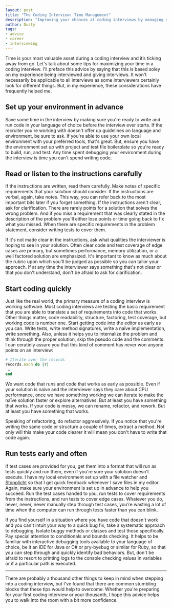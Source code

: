 ```yaml
---
layout: post
title: "The Coding Interview: Time Management"
description: "Improving your chances at coding interviews by managing your time."
author: Dusty
tags:
- advice
- career
- interviewing
---
```


Time is your most valuable asset during a coding interview and it’s ticking away from go. Let's talk about some
tips for maximizing your time in a coding interview. I'll preface this advice by saying that this is based soley on
my experience being interviewed and giving interviews. It won't necessarily be applicable to all interviews as some
interviewers certainly look for different things. But, in my experience, these considerations have frequently
helped me.

## Set up your environment in advance
Save some time in the interview by making sure you're ready to write and run code in your language of choice before the
interview ever starts. If the recruiter you're working with doesn't offer up guidelines on language and environment, be
sure to ask. If you're able to use your own local environment with your preferred tools, that's great. But, ensure you
have the environment set up with project and test file boilerplate so you're ready to build, run, and test. Any time
spent debugging your environment during the interview is time you can't spend writing code.

## Read or listen to the instructions carefully
If the instructions are written, read them carefully. Make notes of specific requirements that your solution should
consider. If the instructions are verbal, again, take notes. This way, you can refer back to the most important bits
later if you forget something. If the instructions aren't clear, ask for clarification. There are rarely points for
a solution that solves the wrong problem. And if you miss a requirement that was clearly stated in the description
of the problem you'll either lose points or time going back to fix what you missed. When there are specific
requirements in the problem statement, consider writing tests to cover them.

If it's not made clear in the instructions, ask what qualities the interviewer is hoping to see in your solution.
Often clear code and test coverage of edge cases are primary, but sometimes performance, memory utilization, or a well
factored solution are emphasized. It's important to know as much about the rubric upon which you'll be judged as
possible so you can tailor your approach. If at any time the interviewer says something that's not clear or that you
don't understand, don't be afraid to ask for clarification.

## Start coding quickly
Just like the real world, the primary measure of a coding interview is working software. Most coding interviews are
testing the basic requirement that you are able to translate a set of requirements into code that works. Other things
matter, code readability, structure, factoring, test coverage, but working code is number one. Start getting code into
the editor as early as you can. Write tests, write method signatures, write a naïve implementation, write something.
Also, unless it helps you to internalize the problem and think through the proper solution, skip the pseudo code and
the comments. I can ceratinly assure you that this kind of comment has never won anyone points on an interview:

```ruby
# Iterate over the records
records.each do |r|
 …
end
```

We want code that runs and code that works as early as possible. Even if your solution is naïve and the interviewer
says they care about CPU performance, once we have something working we can iterate to make the naïve solution
faster or explore alternatives. But at least you have something that works. If your code is messy, we can rename,
refactor, and rework. But at least you have something that works. 

Speaking of refactoring, do refactor aggressively. If you notice that you're writing the same code or structure a
couple of times, extract a method. Not only will this make your code clearer it will mean you don't have to write
that code again. 

## Run tests early and often
If test cases are provided for you, get them into a format that will run as tests quickly and run them, even if
you're sure your solution doesn't execute. I have my local environment set up with a file watcher and 
[Stopplicht](/2014/07/12/stopplicht) so that I get quick feedback whenever I save files in my editor.
Again, make sure your environment is set up in advance to help you succeed. Run the test cases handed to you, run
tests to cover requirements from the instructions, and run tests to cover edge cases. Whatever you do, never,
never, never manually step through test cases, you’re wasting a lot of time when the computer can run through tests
faster than you can blink.

If you find yourself in a situation where you have code that doesn't work and you can't intuit your way to a quick
bug fix, take a systematic approach to debugging. Isolate buggy methods or classes and test those specifically. Pay
special attention to conditionals and bounds checking. It helps to be familiar with interactive debugging tools
available to your language of choice, be it an IDE for Java or C# or pry-byebug or similar for Ruby, so that you
can step through and quickly identify bad behaviors. But, don't be afraid to resort to printing logs to the console
checking values in variables or if a particular path is executed.

---

There are probably a thousand other things to keep in mind when stepping into a coding interview, but I've found
that there are common stumbling blocks that these tips would help to overcome. Whether you're preparing for your
first coding interview or your thousanth, I hope this advice helps you to walk into the room with a bit more
confidence.
